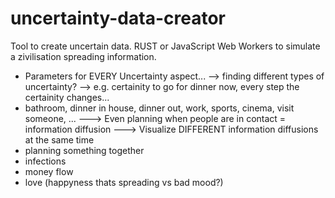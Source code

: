 # uncertainty-data-creator

Tool to create uncertain data.
RUST or JavaScript Web Workers to simulate a zivilisation spreading information.
- Parameters for EVERY Uncertainty aspect...
--> finding different types of uncertainty?
--> e.g. certainity to go for dinner now, every step the certainity changes...
- bathroom, dinner in house, dinner out, work, sports, cinema, visit someone, ...
---> Even planning when people are in contact = information diffusion
---> Visualize DIFFERENT information diffusions at the same time
- planning something together
- infections
- money flow
- love (happyness thats spreading vs bad mood?)
